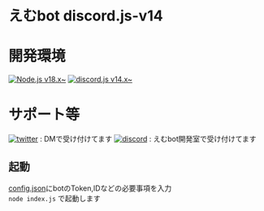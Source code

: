 # えむbot discord.js-v14

# 開発環境
[![Node.js v18.x\~](https://img.shields.io/badge/-node.js%20v18.x~-black.svg?logo=node.js&style=for-the-badge)](https://github.com/nodejs/node)
[![discord.js v14.x\~](https://img.shields.io/badge/-discord.js%20v14.x~-black.svg?logo=discord&style=for-the-badge)](https://www.npmjs.com/package/discord.js)

# サポート等
[![twitter](https://img.shields.io/badge/-twitter-black.svg?logo=x&style=for-the-badge)](https://twitter.com/ryo_001339) : DMで受け付けてます
[![discord](https://img.shields.io/badge/-discord-black.svg?logo=discord&style=for-the-badge)](https://discord.gg/rwh6TvphJ9) : えむbot開発室で受け付けてます

## 起動
[config.json](config.json)にbotのToken,IDなどの必要事項を入力<br>
`node index.js` で起動します


